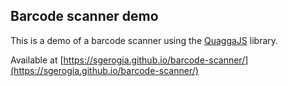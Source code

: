 Barcode scanner demo
-------
This is a demo of a barcode scanner using the [QuaggaJS](https://serratus.github.io/quaggaJS/) library.

Available at [https://sgerogia.github.io/barcode-scanner/](https://sgerogia.github.io/barcode-scanner/)